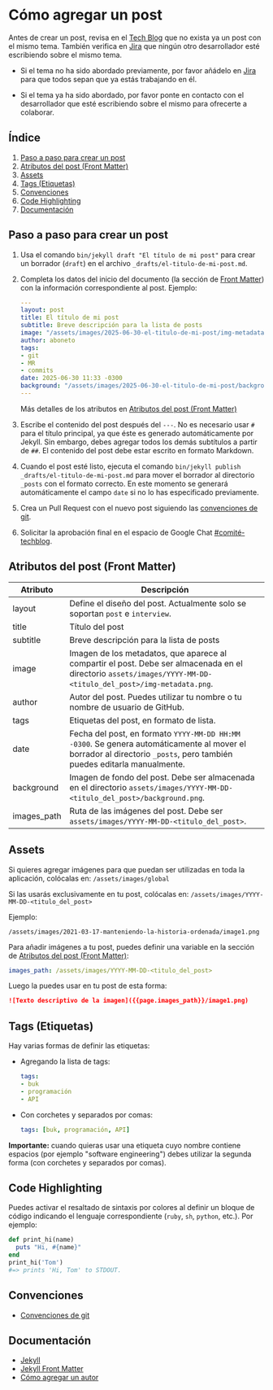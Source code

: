 # Cómo agregar un post

Antes de crear un post, revisa en el [Tech Blog](https://buk.engineering/) que no exista ya un post con el mismo tema. También verifica en [Jira](https://buk.atlassian.net/jira/software/projects/TECHBLOG/boards/460) que ningún otro desarrollador esté escribiendo sobre el mismo tema.

- Si el tema no ha sido abordado previamente, por favor añádelo en [Jira](https://buk.atlassian.net/jira/software/projects/TECHBLOG/boards/460) para que todos sepan que ya estás trabajando en él.

- Si el tema ya ha sido abordado, por favor ponte en contacto con el desarrollador que esté escribiendo sobre el mismo para ofrecerte a colaborar.

## Índice

1. [Paso a paso para crear un post](#paso-a-paso-para-crear-un-post)
2. [Atributos del post (Front Matter)](#atributos-del-post-front-matter)
3. [Assets](#assets)
4. [Tags (Etiquetas)](#tags-etiquetas)
5. [Convenciones](#convenciones)
6. [Code Highlighting](#code-highlighting)
7. [Documentación](#documentación)

## Paso a paso para crear un post

1. Usa el comando `bin/jekyll draft "El título de mi post"` para crear un borrador (`draft`) en el archivo `_drafts/el-titulo-de-mi-post.md`.

2. Completa los datos del inicio del documento (la sección de [Front Matter](https://jekyllrb.com/docs/front-matter/)) con la información correspondiente al post. Ejemplo:

    ```Yaml
    ---
    layout: post
    title: El título de mi post
    subtitle: Breve descripción para la lista de posts
    image: "/assets/images/2025-06-30-el-titulo-de-mi-post/img-metadata.png"
    author: aboneto
    tags:
    - git
    - MR
    - commits
    date: 2025-06-30 11:33 -0300
    background: "/assets/images/2025-06-30-el-titulo-de-mi-post/background.png"
    ---
    ```

    Más detalles de los atributos en [Atributos del post (Front Matter)](#atributos-del-post-front-matter)

3. Escribe el contenido del post después del `---`. No es necesario usar `#` para el título principal, ya que éste es generado automáticamente por Jekyll. Sin embargo, debes agregar todos los demás subtítulos a partir de `##`. El contenido del post debe estar escrito en formato Markdown.

4. Cuando el post esté listo, ejecuta el comando `bin/jekyll publish _drafts/el-titulo-de-mi-post.md` para mover el borrador al directorio `_posts` con el formato correcto. En este momento se generará automáticamente el campo `date` si no lo has especificado previamente.

5. Crea un Pull Request con el nuevo post siguiendo las [convenciones de git](docs/git-conventions.md).

6. Solicitar la aprobación final en el espacio de Google Chat [#comité-techblog](https://chat.google.com/room/AAAAm1mqm2E?cls=7).

## Atributos del post (Front Matter)

| Atributo      | Descripción                                   |
|---------------|-----------------------------------------------|
| layout        | Define el diseño del post. Actualmente solo se soportan `post` e `interview`. |
| title         | Título del post                              |
| subtitle      | Breve descripción para la lista de posts     |
| image         | Imagen de los metadatos, que aparece al compartir el post. Debe ser almacenada en el directorio `assets/images/YYYY-MM-DD-<titulo_del_post>/img-metadata.png`. |
| author        | Autor del post. Puedes utilizar tu nombre o tu nombre de usuario de GitHub. |
| tags          | Etiquetas del post, en formato de lista.                |
| date          | Fecha del post, en formato `YYYY-MM-DD HH:MM -0300`. Se genera automáticamente al mover el borrador al directorio `_posts`, pero también puedes editarla manualmente. |
| background    | Imagen de fondo del post. Debe ser almacenada en el directorio `assets/images/YYYY-MM-DD-<titulo_del_post>/background.png`. |
| images_path   | Ruta de las imágenes del post. Debe ser `assets/images/YYYY-MM-DD-<titulo_del_post>`. |

## Assets

Si quieres agregar imágenes para que puedan ser utilizadas en toda la aplicación, colócalas en: 
`/assets/images/global`

Si las usarás exclusivamente en tu post, colócalas en:
`/assets/images/YYYY-MM-DD-<titulo_del_post>`

Ejemplo:

```text
/assets/images/2021-03-17-manteniendo-la-historia-ordenada/image1.png
```

Para añadir imágenes a tu post, puedes definir una variable en la sección de [Atributos del post (Front Matter)](#atributos-del-post-front-matter):

```yaml
images_path: /assets/images/YYYY-MM-DD-<titulo_del_post>
```

Luego la puedes usar en tu post de esta forma:

```markdown
![Texto descriptivo de la imagen]({{page.images_path}}/image1.png)
```

## Tags (Etiquetas)

Hay varias formas de definir las etiquetas:

- Agregando la lista de tags:

    ```yaml
    tags:
    - buk
    - programación
    - API
    ```

- Con corchetes y separados por comas:

    ```yaml
    tags: [buk, programación, API]
    ```

**Importante:** cuando quieras usar una etiqueta cuyo nombre contiene espacios (por ejemplo "software engineering") debes utilizar la segunda forma (con corchetes y separados por comas).

## Code Highlighting

Puedes activar el resaltado de sintaxis por colores al definir un bloque de código indicando el lenguaje correspondiente (`ruby`, `sh`, `python`, etc.). Por ejemplo:

```ruby
def print_hi(name)
  puts "Hi, #{name}"
end
print_hi('Tom')
#=> prints 'Hi, Tom' to STDOUT.
```

## Convenciones

- [Convenciones de git](docs/git-conventions.md)

## Documentación

- [Jekyll](https://jekyllrb.com/docs/home)
- [Jekyll Front Matter](https://jekyllrb.com/docs/front-matter/)
- [Cómo agregar un autor](como-agregar-un-author.md)
